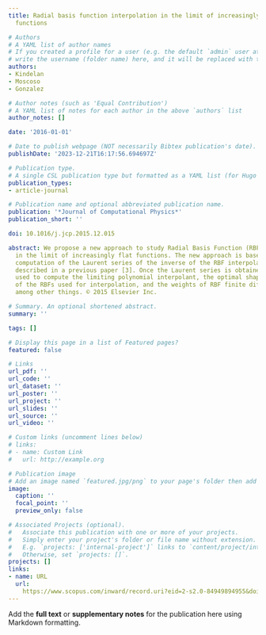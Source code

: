 ```yaml
---
title: Radial basis function interpolation in the limit of increasingly flat basis
  functions

# Authors
# A YAML list of author names
# If you created a profile for a user (e.g. the default `admin` user at `content/authors/admin/`), 
# write the username (folder name) here, and it will be replaced with their full name and linked to their profile.
authors:
- Kindelan
- Moscoso
- Gonzalez

# Author notes (such as 'Equal Contribution')
# A YAML list of notes for each author in the above `authors` list
author_notes: []

date: '2016-01-01'

# Date to publish webpage (NOT necessarily Bibtex publication's date).
publishDate: '2023-12-21T16:17:56.694697Z'

# Publication type.
# A single CSL publication type but formatted as a YAML list (for Hugo requirements).
publication_types:
- article-journal

# Publication name and optional abbreviated publication name.
publication: '*Journal of Computational Physics*'
publication_short: ''

doi: 10.1016/j.jcp.2015.12.015

abstract: We propose a new approach to study Radial Basis Function (RBF) interpolation
  in the limit of increasingly flat functions. The new approach is based on the semi-analytical
  computation of the Laurent series of the inverse of the RBF interpolation matrix
  described in a previous paper [3]. Once the Laurent series is obtained, it can be
  used to compute the limiting polynomial interpolant, the optimal shape parameter
  of the RBFs used for interpolation, and the weights of RBF finite difference formulas,
  among other things. © 2015 Elsevier Inc.

# Summary. An optional shortened abstract.
summary: ''

tags: []

# Display this page in a list of Featured pages?
featured: false

# Links
url_pdf: ''
url_code: ''
url_dataset: ''
url_poster: ''
url_project: ''
url_slides: ''
url_source: ''
url_video: ''

# Custom links (uncomment lines below)
# links:
# - name: Custom Link
#   url: http://example.org

# Publication image
# Add an image named `featured.jpg/png` to your page's folder then add a caption below.
image:
  caption: ''
  focal_point: ''
  preview_only: false

# Associated Projects (optional).
#   Associate this publication with one or more of your projects.
#   Simply enter your project's folder or file name without extension.
#   E.g. `projects: ['internal-project']` links to `content/project/internal-project/index.md`.
#   Otherwise, set `projects: []`.
projects: []
links:
- name: URL
  url: 
    https://www.scopus.com/inward/record.uri?eid=2-s2.0-84949894955&doi=10.1016%2fj.jcp.2015.12.015&partnerID=40&md5=01518f5e9c8ea18b4d11d0a85e71e400
---
```


Add the **full text** or **supplementary notes** for the publication here using Markdown formatting.
